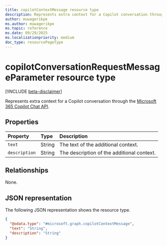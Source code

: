 ```yaml
---
title: copilotContextMessage resource type
description: Represents extra context for a Copilot conversation through the Microsoft 365 Copilot Chat API.
author: muwagerikpe
ms.author: muwagerikpe
ms.topic: reference
ms.date: 09/29/2025
ms.localizationpriority: medium
doc_type: resourcePageType
---
```


# copilotConversationRequestMessageParameter resource type

[!INCLUDE [beta-disclaimer](../../../includes/beta-disclaimer.md)]

Represents extra context for a Copilot conversation through the [Microsoft 365 Copilot Chat API](../copilotroot-conversations.md).

## Properties

| Property       | Type   | Description                                                    |
|:---------------|:-------|:---------------------------------------------------------------|
| `text` | String | The text of the additional context. |
| `description` | String | The description of the additional context. |

## Relationships

None.

## JSON representation

The following JSON representation shows the resource type.

```json
{
  "@odata.type": "#microsoft.graph.copilotContextMessage",
  "text": "String",
  "description": "String"
}
```
